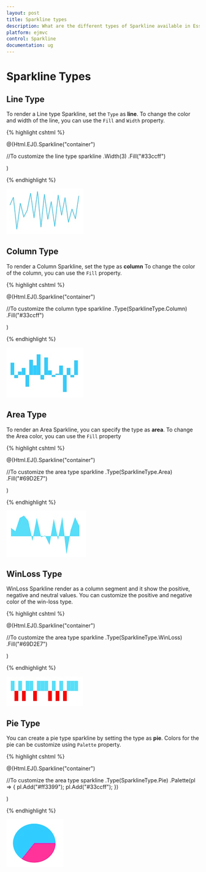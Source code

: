 ```yaml
---
layout: post
title: Sparkline types
description: What are the different types of Sparkline available in Essential cshtml Chart.
platform: ejmvc
control: Sparkline
documentation: ug
---
```


# Sparkline Types

## Line Type

To render a Line type Sparkline, set the `Type` as **line**. To change the color and width of the line, you can use the `Fill` and `Width` property.	

{% highlight cshtml %}

@(Html.EJ().Sparkline("container")

 //To customize the  line type sparkline
.Width(3)
.Fill("#33ccff")
 
 )

{% endhighlight %}

![](Sparkline-Types_images/Sparkline-Types_img1.png)

## Column Type

To render a Column Sparkline, set the type as **column** To change the color of the column, you can use the `Fill` property.

{% highlight cshtml %}

@(Html.EJ().Sparkline("container")

 //To customize the column type sparkline
.Type(SparklineType.Column)
.Fill("#33ccff")
 
 )

{% endhighlight %}

![](Sparkline-Types_images/Sparkline-Types_img2.png)

## Area Type

To render an Area Sparkline, you can specify the type as **area**. To change the Area color, you can use the `Fill` property

{% highlight cshtml %}

@(Html.EJ().Sparkline("container")

 //To customize the area type sparkline
.Type(SparklineType.Area)
.Fill("#69D2E7")
 
 )

{% endhighlight %}

![](Sparkline-Types_images/Sparkline-Types_img3.png)

## WinLoss Type

WinLoss Sparkline render as a column segment and it show the positive, negative and neutral values. You can customize the positive and negative color of the win-loss type.

{% highlight cshtml %}

@(Html.EJ().Sparkline("container")

 //To customize the area type sparkline
.Type(SparklineType.WinLoss)
.Fill("#69D2E7")
 
 )

{% endhighlight %}

![](Sparkline-Types_images/Sparkline-Types_img4.png)

## Pie Type

You can create a pie type sparkline by setting the type as **pie**. Colors for the pie can be customize using `Palette` property.

{% highlight cshtml %}

@(Html.EJ().Sparkline("container")

 //To customize the area type sparkline
.Type(SparklineType.Pie)
.Palette(pl => { pl.Add("#ff3399"); pl.Add("#33ccff");  })
 
 )

{% endhighlight %}

![](Sparkline-Types_images/Sparkline-Types_img5.png)
